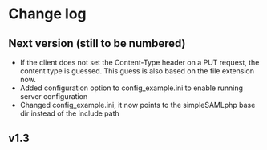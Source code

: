 # Change log

## Next version (still to be numbered)
- If the client does not set the Content-Type header on a PUT request, the content type is guessed. This guess is also based on the file extension now.
- Added configuration option to config_example.ini to enable running server configuration
- Changed config_example.ini, it now points to the simpleSAMLphp base dir instead of the include path

## v1.3
